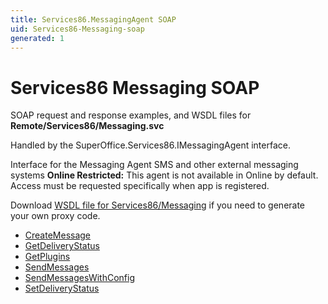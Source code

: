 ```yaml
---
title: Services86.MessagingAgent SOAP
uid: Services86-Messaging-soap
generated: 1
---
```


# Services86 Messaging SOAP

SOAP request and response examples, and WSDL files for **Remote/Services86/Messaging.svc**

Handled by the <see cref="T:SuperOffice.Services86.IMessagingAgent">SuperOffice.Services86.IMessagingAgent</see> interface.

Interface for the Messaging Agent
SMS and other external messaging systems
<para /><b>Online Restricted:</b> This agent is not available in Online by default. Access must be requested specifically when app is registered.

Download [WSDL file for Services86/Messaging](../Services86-Messaging.md) if you need to generate your own proxy code.

* [CreateMessage](CreateMessage.md)
* [GetDeliveryStatus](GetDeliveryStatus.md)
* [GetPlugins](GetPlugins.md)
* [SendMessages](SendMessages.md)
* [SendMessagesWithConfig](SendMessagesWithConfig.md)
* [SetDeliveryStatus](SetDeliveryStatus.md)

